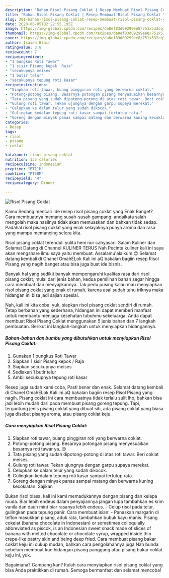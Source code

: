 ```yaml
---
description: "Bahan Risol Pisang Coklat | Resep Membuat Risol Pisang Coklat Yang Enak Dan Mudah"
title: "Bahan Risol Pisang Coklat | Resep Membuat Risol Pisang Coklat Yang Enak Dan Mudah"
slug: 301-bahan-risol-pisang-coklat-resep-membuat-risol-pisang-coklat-yang-enak-dan-mudah
date: 2020-06-05T02:22:55.195Z
image: https://img-global.cpcdn.com/recipes/da0ef83d09299ee8/751x532cq70/risol-pisang-coklat-foto-resep-utama.jpg
thumbnail: https://img-global.cpcdn.com/recipes/da0ef83d09299ee8/751x532cq70/risol-pisang-coklat-foto-resep-utama.jpg
cover: https://img-global.cpcdn.com/recipes/da0ef83d09299ee8/751x532cq70/risol-pisang-coklat-foto-resep-utama.jpg
author: Isaiah Blair
ratingvalue: 3.8
reviewcount: 7
recipeingredient:
- "1 bungkus Roti Tawar"
- "1 sisir Pisang kepok  Raja"
- "secukupnya meises"
- "1 butir telur"
- "secukupnya tepung roti kasar"
recipeinstructions:
- "Siapkan roti tawar, buang pinggiran roti yang berwarna coklat."
- "Potong-potong pisang. Besarnya potongan pisang menyesuaikan besarnya roti tawar ya..😊"
- "Tata pisang yang sudah dipotong-potong di atas roti tawar. Beri coklat meises."
- "Gulung roti tawar. Tekan ujungnya dengan garpu supaya merekat."
- "Celupkan ke dalam telur yang sudah dikocok."
- "Gulingkan kedalam tepung roti kasar sampai tertutup rata."
- "Goreng dengan minyak panas sampai matang dan berwarna kuning kecoklatan. Sajikan"
categories:
- Resep
tags:
- risol
- pisang
- coklat

katakunci: risol pisang coklat 
nutrition: 135 calories
recipecuisine: Indonesian
preptime: "PT11M"
cooktime: "PT58M"
recipeyield: "4"
recipecategory: Dinner

---
```



![Risol Pisang Coklat](https://img-global.cpcdn.com/recipes/da0ef83d09299ee8/751x532cq70/risol-pisang-coklat-foto-resep-utama.jpg)

Kamu Sedang mencari ide resep risol pisang coklat yang Enak Banget? Cara membuatnya memang susah-susah gampang. andaikata salah mengolah maka hasilnya tidak akan memuaskan dan bahkan tidak sedap. Padahal risol pisang coklat yang enak selayaknya punya aroma dan rasa yang mampu memancing selera kita.

Risol pisang coklat terendul. yulita heni nur cahyasari. Salam Kuliner dan Selamat Datang di Channel KULINER TERUS Nah Pecinta kuliner kali ini saya akan mengshare ilmu saya yaitu membuat. Assalamu&#39;alaikum.😊 Selamat datang kembali di Chanel OmahELok Kali ini aQ bakalan bagiin resep Risol Pisang yang nagih banget atau bisa juga buat ide bisnis.

Banyak hal yang sedikit banyak mempengaruhi kualitas rasa dari risol pisang coklat, mulai dari jenis bahan, kedua pemilihan bahan segar hingga cara membuat dan menyajikannya. Tak perlu pusing kalau mau menyiapkan risol pisang coklat yang enak di rumah, karena asal sudah tahu triknya maka hidangan ini bisa jadi sajian spesial.


Nah, kali ini kita coba, yuk, siapkan risol pisang coklat sendiri di rumah. Tetap berbahan yang sederhana, hidangan ini dapat memberi manfaat untuk membantu menjaga kesehatan tubuhmu sekeluarga. Anda dapat membuat Risol Pisang Coklat menggunakan 5 jenis bahan dan 7 langkah pembuatan. Berikut ini langkah-langkah untuk menyiapkan hidangannya.

<!--inarticleads1-->

##### Bahan-bahan dan bumbu yang dibutuhkan untuk menyiapkan Risol Pisang Coklat:

1. Gunakan 1 bungkus Roti Tawar
1. Siapkan 1 sisir Pisang kepok / Raja
1. Siapkan secukupnya meises
1. Sediakan 1 butir telur
1. Ambil secukupnya tepung roti kasar


Resep juga sudah kami coba, Pasti benar dan enak. Selamat datang kembali di Chanel OmahELok Kali ini aQ bakalan bagiin resep Risol Pisang yang nagih. Pisang coklat ini cara membuatnya tidak terlalu sulit lho, bahkan bisa jadi lebih mudah dari pada membuat pisang goreng tepung. Tapi, tergantung jenis pisang coklat yang dibuat sih, ada pisang coklat yang biasa juga disebut pisang aroma, atau pisang coklat keju. 

<!--inarticleads2-->

##### Cara menyiapkan Risol Pisang Coklat:

1. Siapkan roti tawar, buang pinggiran roti yang berwarna coklat.
1. Potong-potong pisang. Besarnya potongan pisang menyesuaikan besarnya roti tawar ya..😊
1. Tata pisang yang sudah dipotong-potong di atas roti tawar. Beri coklat meises.
1. Gulung roti tawar. Tekan ujungnya dengan garpu supaya merekat.
1. Celupkan ke dalam telur yang sudah dikocok.
1. Gulingkan kedalam tepung roti kasar sampai tertutup rata.
1. Goreng dengan minyak panas sampai matang dan berwarna kuning kecoklatan. Sajikan


Bukan risol biasa, kali ini kami memadukannya dengan pisang dan kelapa muda. Biar lebih endeus dalam penyajiannya jangan lupa tambahkan es krim vanila dan daun mint biar rasanya lebih endeus. - Celup risol pada telur, gulingkan pada tepung panir. Cara membuat isian: - Panaskan margarin di teflon masukkan pisang, aduk rata, tambahkan bubuk kayu manis. Pisang cokelat (banana chocolate in Indonesian) or sometimes colloquially abbreviated as piscok, is an Indonesian sweet snack made of slices of banana with melted chocolate or chocolate syrup, wrapped inside thin crepe-like pastry skin and being deep fried. Cara membuat pisang bakar coklat keju ini cukup mudah, bahkan cara pengolahannya juga Nah bunda sebelum membuat kue hidangan pisang panggang atau pisang bakar coklat keju ini, yuk. 

Bagaimana? Gampang kan? Itulah cara menyiapkan risol pisang coklat yang bisa Anda praktikkan di rumah. Semoga bermanfaat dan selamat mencoba!
